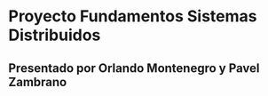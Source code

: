 # Proyecto Fundamentos Sistemas Distribuidos
## Presentado por Orlando Montenegro y Pavel Zambrano



